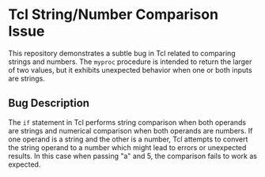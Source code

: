 # Tcl String/Number Comparison Issue

This repository demonstrates a subtle bug in Tcl related to comparing strings and numbers. The `myproc` procedure is intended to return the larger of two values, but it exhibits unexpected behavior when one or both inputs are strings.

## Bug Description

The `if` statement in Tcl performs string comparison when both operands are strings and numerical comparison when both operands are numbers. If one operand is a string and the other is a number, Tcl attempts to convert the string operand to a number which might lead to errors or unexpected results. In this case when passing "a" and 5, the comparison fails to work as expected.
